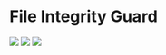 # File Integrity Guard

![](https://img.shields.io/github/checks-status/jryantz/file-integrity-guard/main)
![](https://img.shields.io/github/repo-size/jryantz/file-integrity-guard)
![](https://img.shields.io/github/license/jryantz/file-integrity-guard)
